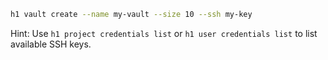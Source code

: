 ```bash
h1 vault create --name my-vault --size 10 --ssh my-key
```

Hint: Use ```h1 project credentials list``` or ```h1 user credentials list``` to list available SSH keys.
